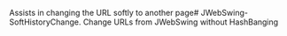 Assists in changing the URL softly to another page#   J W e b S w i n g - S o f t H i s t o r y C h a n g e .   C h a n g e   U R L s   f r o m   J W e b S w i n g   w i t h o u t   H a s h B a n g i n g  
 